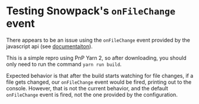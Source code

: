# Testing Snowpack's `onFileChange` event

There appears to be an issue using the `onFileChange` event provided by the javascript api (see [documentaiton](https://www.snowpack.dev/reference/javascript-interface#snowpackbuildresult.onfilechange)).  

This is a simple repro using PnP Yarn 2, so after downloading, you should only need to run the command `yarn run build`.

Expected behavior is that after the build starts watching for file changes, if a file gets changed, our `onFileChange` event would be fired, printing out to the console. However, that is not the current behavior, and the default `onFileChange` event is fired, not the one provided by the configuration.